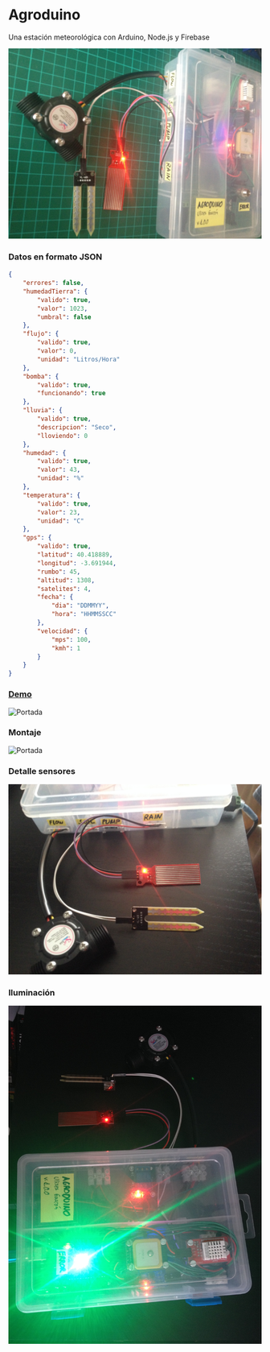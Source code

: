 # Agroduino
Una estación meteorológica con Arduino, Node.js y Firebase

![Portada](img/portada.jpg)


### Datos en formato JSON

```json
{
    "errores": false,
    "humedadTierra": {
        "valido": true,
        "valor": 1023,
        "umbral": false
    },
    "flujo": {
        "valido": true,
        "valor": 0,
        "unidad": "Litros/Hora"
    },
    "bomba": {
        "valido": true,
        "funcionando": true
    },
    "lluvia": {
        "valido": true,
        "descripcion": "Seco",
        "lloviendo": 0
    },
    "humedad": {
        "valido": true,
        "valor": 43,
        "unidad": "%"
    },
    "temperatura": {
        "valido": true,
        "valor": 23,
        "unidad": "C"
    },
    "gps": {
        "valido": true,
        "latitud": 40.418889,
        "longitud": -3.691944,
        "rumbo": 45,
        "altitud": 1308,
        "satelites": 4,
        "fecha": {
            "dia": "DDMMYY",
            "hora": "HHMMSSCC"
        },
        "velocidad": {
            "mps": 100,
            "kmh": 1
        }
    }
}
```

### [Demo](http://ulisesgascon.github.io/Agroduino)
![Portada](img/captura.jpg)

### Montaje
![Portada](img/montaje.jpg)

### Detalle sensores
![Portada](img/sensores.jpg)

### Iluminación
![Portada](img/iluminacion.jpg)


